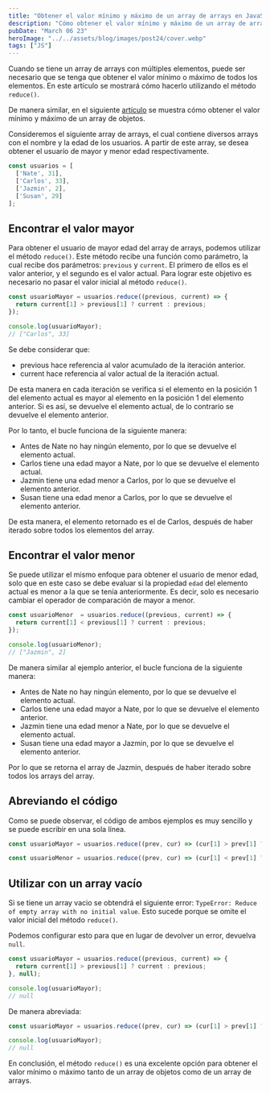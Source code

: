 ```yaml
---
title: "Obtener el valor mínimo y máximo de un array de arrays en JavaScript"
description: "Cómo obtener el valor mínimo y máximo de un array de arrays en JavaScript"
pubDate: "March 06 23"
heroImage: "../../assets/blog/images/post24/cover.webp"
tags: ["JS"]
---
```


Cuando se tiene un array de arrays con múltiples elementos, puede ser necesario que se tenga que obtener el valor mínimo o máximo de todos los elementos. En este artículo se mostrará cómo hacerlo utilizando el método `reduce()`.

De manera similar, en el siguiente [artículo](https://asjordi.dev/blog/obtener-el-valor-minimo-y-maximo-de-un-array-de-objetos-en-javascript/) se muestra cómo obtener el valor mínimo y máximo de un array de objetos.

Consideremos el siguiente array de arrays, el cual contiene diversos arrays con el nombre y la edad de los usuarios. A partir de este array, se desea obtener el usuario de mayor y menor edad respectivamente.

```js
const usuarios = [
  ['Nate', 31],
  ['Carlos', 33],
  ['Jazmin', 2],
  ['Susan', 29]
];
```

## Encontrar el valor mayor

Para obtener el usuario de mayor edad del array de arrays, podemos utilizar el método `reduce()`. Este método recibe una función como parámetro, la cual recibe dos parámetros: `previous` y `current`. El primero de ellos es el valor anterior, y el segundo es el valor actual. Para lograr este objetivo es necesario no pasar el valor inicial al método `reduce()`.

```js
const usuarioMayor = usuarios.reduce((previous, current) => {
  return current[1] > previous[1] ? current : previous;
});

console.log(usuarioMayor);
// ["Carlos", 33]
```

Se debe considerar que:

- previous hace referencia al valor acumulado de la iteración anterior.
- current hace referencia al valor actual de la iteración actual.

De esta manera en cada iteración se verifica si el elemento en la posición 1 del elemento actual es mayor al elemento en la posición 1 del elemento anterior. Si es así, se devuelve el elemento actual, de lo contrario se devuelve el elemento anterior.

Por lo tanto, el bucle funciona de la siguiente manera:

- Antes de Nate no hay ningún elemento, por lo que se devuelve el elemento actual.
- Carlos tiene una edad mayor a Nate, por lo que se devuelve el elemento actual.
- Jazmin tiene una edad menor a Carlos, por lo que se devuelve el elemento anterior.
- Susan tiene una edad menor a Carlos, por lo que se devuelve el elemento anterior.

De esta manera, el elemento retornado es el de Carlos, después de haber iterado sobre todos los elementos del array.

## Encontrar el valor menor

Se puede utilizar el mismo enfoque para obtener el usuario de menor edad, solo que en este caso se debe evaluar si la propiedad `edad` del elemento actual es menor a la que se tenía anteriormente. Es decir, solo es necesario cambiar el operador de comparación de mayor a menor.

```js
const usuarioMenor  = usuarios.reduce((previous, current) => {
  return current[1] < previous[1] ? current : previous;
});

console.log(usuarioMenor);
// ["Jazmin", 2]
```

De manera similar al ejemplo anterior, el bucle funciona de la siguiente manera:

- Antes de Nate no hay ningún elemento, por lo que se devuelve el elemento actual.
- Carlos tiene una edad mayor a Nate, por lo que se devuelve el elemento anterior.
- Jazmin tiene una edad menor a Nate, por lo que se devuelve el elemento actual.
- Susan tiene una edad mayor a Jazmin, por lo que se devuelve el elemento anterior.

Por lo que se retorna el array de Jazmin, después de haber iterado sobre todos los arrays del array.

## Abreviando el código

Como se puede observar, el código de ambos ejemplos es muy sencillo y se puede escribir en una sola línea.

```js
const usuarioMayor = usuarios.reduce((prev, cur) => (cur[1] > prev[1] ? cur : prev));

const usuarioMenor = usuarios.reduce((prev, cur) => (cur[1] < prev[1] ? cur : prev));
```

## Utilizar con un array vacío

Si se tiene un array vacio se obtendrá el siguiente error: `TypeError: Reduce of empty array with no initial value`. Esto sucede porque se omite el valor inicial del método `reduce()`.

Podemos configurar esto para que en lugar de devolver un error, devuelva `null`.

```js
const usuarioMayor = usuarios.reduce((previous, current) => {
  return current[1] > previous[1] ? current : previous;
}, null);

console.log(usuarioMayor);
// null
```

De manera abreviada:

```js
const usuarioMayor = usuarios.reduce((prev, cur) => (cur[1] > prev[1] ? cur : prev), null);

console.log(usuarioMayor);
// null
```

En conclusión, el método `reduce()` es una excelente opción para obtener el valor mínimo o máximo tanto de un array de objetos como de un array de arrays.
